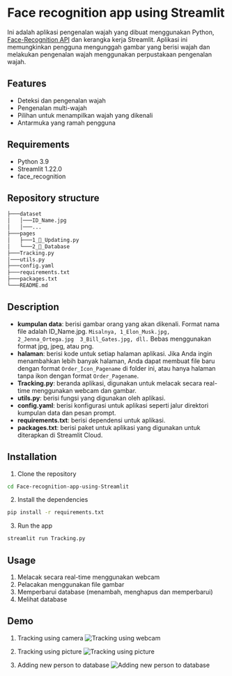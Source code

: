 # Face recognition app using Streamlit

Ini adalah aplikasi pengenalan wajah yang dibuat menggunakan Python, [Face-Recognition API](https://github.com/ageitgey/face_recognition) dan kerangka kerja Streamlit. Aplikasi ini memungkinkan pengguna mengunggah gambar yang berisi wajah dan melakukan pengenalan wajah menggunakan perpustakaan pengenalan wajah.

## Features

- Deteksi dan pengenalan wajah
- Pengenalan multi-wajah
- Pilihan untuk menampilkan wajah yang dikenali
- Antarmuka yang ramah pengguna

## Requirements 
- Python 3.9
- Streamlit 1.22.0
- face_recognition 

## Repository structure
```bash
├───dataset
│   │───ID_Name.jpg
│   │───...
├───pages
│   ├───1_🔧_Updating.py
│   └───2_💾_Database
├───Tracking.py
│───utils.py
├───config.yaml 
├───requirements.txt
├───packages.txt
└───README.md
```

## Description
- **kumpulan data**: berisi gambar orang yang akan dikenali. Format nama file adalah ID_Name.jpg. `Misalnya, 1_Elon_Musk.jpg, 2_Jenna_Ortega.jpg  3_Bill_Gates.jpg, dll.` Bebas menggunakan format jpg, jpeg, atau png.
- **halaman**: berisi kode untuk setiap halaman aplikasi. Jika Anda ingin menambahkan lebih banyak halaman, Anda dapat membuat file baru dengan format `Order_Icon_Pagename` di folder ini, atau hanya halaman tanpa ikon dengan format `Order_Pagename`.
- **Tracking.py**: beranda aplikasi, digunakan untuk melacak secara real-time menggunakan webcam dan gambar.
- **utils.py**: berisi fungsi yang digunakan oleh aplikasi.
- **config.yaml**: berisi konfigurasi untuk aplikasi seperti jalur direktori kumpulan data dan pesan prompt.
- **requirements.txt**: berisi dependensi untuk aplikasi.
- **packages.txt**: berisi paket untuk aplikasi yang digunakan untuk diterapkan di Streamlit Cloud.



## Installation
1. Clone the repository
```bash
cd Face-recognition-app-using-Streamlit
```

2. Install the dependencies
```bash
pip install -r requirements.txt
```

3. Run the app
```bash
streamlit run Tracking.py
```

## Usage
1. Melacak secara real-time menggunakan webcam
2. Pelacakan menggunakan file gambar
3. Memperbarui database (menambah, menghapus dan memperbarui)
4. Melihat database


## Demo

1.  Tracking using camera
![Tracking using webcam](assets/webcam.gif) 

2. Tracking using picture 
![Tracking using picture](assets/tracking.png)

3. Adding new person to database
![Adding new person to database](assets/adding.png)



